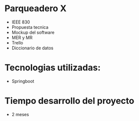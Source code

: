 # Parqueadero X
- IEEE 830
- Propuesta tecnica
- Mockup del software
- MER y MR
- Trello
- Diccionario de datos
# Tecnologias utilizadas: 
- Springboot
# Tiempo desarrollo del proyecto 
- 2 meses 
